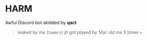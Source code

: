 # HARM
Awful Discord bot skidded by **qact**
> leaked by me (`2ummrs`) jit got played by 14yr old me 5 times :skull:
